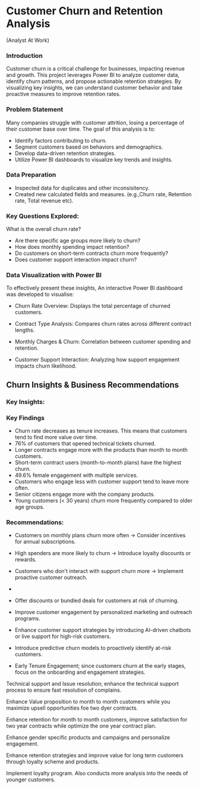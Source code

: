 # Customer Churn and Retention Analysis
(Analyst At Work)
### Introduction
Customer churn is a critical challenge for businesses, impacting revenue and growth. This project leverages Power BI to analyze customer data, identify churn patterns, and propose actionable retention strategies. By visualizing key insights, we can understand customer behavior and take proactive measures to improve retention rates.

### Problem Statement

Many companies struggle with customer attrition, losing a percentage of their customer base over time. The goal of this analysis is to:
- Identify factors contributing to churn.
- Segment customers based on behaviors and demographics.
- Develop data-driven retention strategies.
- Utilize Power BI dashboards to visualize key trends and insights.

### Data Preparation
- Inspected data for duplicates and other inconsisitency.
- Created new calculated fields and measures. (e.g.,Churn rate, Retention rate, Total revenue etc).

### Key Questions Explored:
What is the overall churn rate?
- Are there specific age groups more likely to churn?
- How does monthly spending impact retention?
- Do customers on short-term contracts churn more frequently?
- Does customer support interaction impact churn?


### Data Visualization with Power BI
To effectively present these insights, An interactive Power BI dashboard was developed to visualise:

- Churn Rate Overview: Displays the total percentage of churned customers.

- Contract Type Analysis: Compares churn rates across different contract lengths.

- Monthly Charges & Churn: Correlation between customer spending and retention.

- Customer Support Interaction: Analyzing how support engagement impacts churn likelihood.


## Churn Insights & Business Recommendations

### Key Insights:
### Key Findings
- Churn rate decreases as tenure increases. This means that customers tend to find more value over time.
- 76% of customers that opened technical tickets churned.
- Longer contracts engage more with the products than month to month customers.
- Short-term contract users (month-to-month plans) have the highest churn.
- 49.6% female engagement with multiple services.
- Customers who engage less with customer support tend to leave more often.
- Senior citizens engage more with the company products.
- Young customers (< 30 years) churn more frequently compared to older age groups.


### Recommendations:
- Customers on monthly plans churn more often → Consider incentives for annual subscriptions.
- High spenders are more likely to churn → Introduce loyalty discounts or rewards.
- Customers who don't interact with support churn more → Implement proactive customer outreach.

- 

- Offer discounts or bundled deals for customers at risk of churning.

- Improve customer engagement by personalized marketing and outreach programs.

- Enhance customer support strategies by introducing AI-driven chatbots or live support for high-risk customers.

- Introduce predictive churn models to proactively identify at-risk customers.

- Early Tenure Engagement; since customers churn at the early stages, focus on the onboarding and engagement strategies.


Technical support and Issue resolution; enhance the technical support process to ensure fast resolution of complains.


Enhance Value proposition to month to month customers while you maximize upsell opportunities foe two dyer contracts.


Enhance retention for month to month customers, improve satisfaction for two year contracts while optimize the one year contract plan.


 Enhance gender specific products and campaigns and personalize engagement.


Enhance retention strategies and improve value for long term customers through loyalty scheme and products.


Implement loyalty program. Also conducts more analysis into the needs of younger customers.
